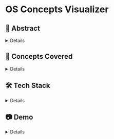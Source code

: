 #  OS Concepts Visualizer

## 📝 Abstract

<details>
  
The OS Concepts Visualizer is an interactive, web-based educational tool designed to visually demonstrate core concepts of Operating Systems through real-time algorithm simulations. The platform covers a wide range of topics including CPU scheduling, memory management, file systems, deadlock detection, and disk scheduling. By offering a modular interface and intuitive visualizations, the simulator enables students and educators to explore complex OS mechanisms in an engaging and practical manner. This tool serves as a bridge between theoretical learning and hands-on experience, significantly enhancing comprehension of concepts in operating systems.

</details>

## 📖 Concepts Covered
  
<details>

-  **CPU Scheduling Algorithms** (FCFS, SJF, SRTF, Round Robin, Priority(Preemptive and Non Preemptive))  
-  **Process Synchronization** (Reader-Writer, Dining-Philosophers, Producer-Consumer)  
-  **File Allocation** (Sequential, Linked, Indexed)  
-  **Banker's Algorithm** (Deadlock Avoidance)  
-  **Deadlock Detection** (with Resource Allocation Graph)
-  **MVT and MFT** 
-  **Memory Allocation** (First Fit, Best Fit, Worst Fit, Next Fit)  
-  **Page Replacement Algorithms** (FIFO, Optimal, LRU, LFU, MRU, MFU)  
-  **Disk Scheduling Algorithms** (FCFS, SCAN, C-SCAN, SSTF, LOOK, C-LOOK)  
-  **Hashing Algorithms** (SHA1, SHA256, MD4, MD5)

</details>

## 🛠 Tech Stack

<details>

- HTML
- CSS
- Javascript

</details>

## 📷 Demo

<details>


>It is simple. Just click here to visit the website: [Click here](https://your-demo-link.com)

</details>
